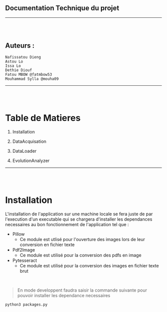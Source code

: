 ## Documentation Technique du projet

-----------------------------
\
&nbsp;

## Auteurs : 

    Nafissatou Dieng
    Astou Lo
    Issa Lo
    Dethie Diouf
    Fatou MBOW @fatmbow53
    Mouhammad Sylla @mouha09
    

-------------------------
\
&nbsp;

# Table de Matieres 

1. Installation

2. DataAcquisation

3. DataLoader

4. EvolutionAnalyzer

---------------
\
&nbsp;
# Installation 

L'installation de l'application sur une machine locale se fera juste de par l'execution d'un executable qui se chargera d'installer les dependances necessaires au bon fonctionnement de l'application tel que :

* Pillow
    * Ce module est utlisé pour l'ouverture des images lors de leur conversion en fichier texte
* Pdf2Image
    * Ce module est utilisé pour la conversion  des pdfs en image 
* Pytesseract
    * Ce module est utilisé pour la conversion  des images en fichier texte  brut


&nbsp;
> En mode developpent faudra saisir la commande suivante pour pouvoir installer les dependance necessaires 

`python3 packages.py`


    
